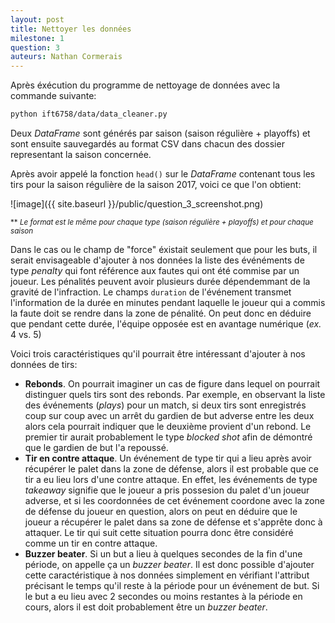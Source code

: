 ```yaml
---
layout: post
title: Nettoyer les données
milestone: 1
question: 3
auteurs: Nathan Cormerais
---
```


Après éxécution du programme de nettoyage de données avec la commande suivante:

```bash
python ift6758/data/data_cleaner.py
```

Deux *DataFrame* sont générés par saison (saison régulière + playoffs) et sont ensuite sauvegardés au format CSV dans chacun des dossier representant la saison concernée.

Après avoir appelé la fonction `head()` sur le *DataFrame* contenant tous les tirs pour la saison régulière de la saison 2017, voici ce que l'on obtient:

![image]({{ site.baseurl }}/public/question_3_screenshot.png)

<small>** *Le format est le même pour chaque type (saison régulière + playoffs) et pour chaque saison*</small>

Dans le cas ou le champ de "force" éxistait seulement que pour les buts, il serait envisageable d'ajouter à nos données la liste des événéments de type *penalty* qui font référence aux fautes qui ont été commise par un joueur. Les pénalités peuvent avoir plusieurs durée dépendemmant de la gravité de l'infraction. Le champs `duration` de l'événement transmet l'information de la durée en minutes pendant laquelle le joueur qui a commis la faute doit se rendre dans la zone de pénalité. On peut donc en déduire que pendant cette durée, l'équipe opposée est en avantage numérique (*ex.* 4 vs. 5)

<!-- 3 caracteristiques -->
Voici trois caractéristiques qu'il pourrait être intéressant d'ajouter à nos données de tirs:
- **Rebonds**. On pourrait imaginer un cas de figure dans lequel on pourrait distinguer quels tirs sont des rebonds. Par exemple, en observant la liste des événements (*plays*) pour un match, si deux tirs sont enregistrés coup sur coup avec un arrêt du gardien de but adverse entre les deux alors cela pourrait indiquer que le deuxième provient d'un rebond. Le premier tir aurait probablement le type *blocked shot* afin de démontré que le gardien de but l'a repoussé.
- **Tir en contre attaque**. Un événement de type tir qui a lieu après avoir récupérer le palet dans la zone de défense, alors il est probable que ce tir a eu lieu lors d'une contre attaque. En effet, les événements de type *takeaway* signifie que le joueur a pris possesion du palet d'un joueur adverse, et si les coordonnées de cet événement coordone avec la zone de défense du joueur en question, alors on peut en déduire que le joueur a récupérer le palet dans sa zone de défense et s'apprête donc à attaquer. Le tir qui suit cette situation pourra donc être considéré comme un tir en contre attaque.
- **Buzzer beater**. Si un but a lieu à quelques secondes de la fin d'une période, on appelle ça un *buzzer beater*. Il est donc possible d'ajouter cette caractéristique à nos données simplement en vérifiant l'attribut précisant le temps qu'il reste à la période pour un événement de but. Si le but a eu lieu avec 2 secondes ou moins restantes à la période en cours, alors il est doit probablement être un *buzzer beater*.
